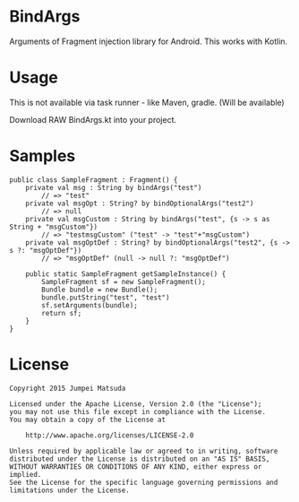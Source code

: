 # BindArgs
Arguments of Fragment injection library for Android. This works with Kotlin.

# Usage

This is not available via task runner - like Maven, gradle.
(Will be available)

Download RAW BindArgs.kt into your project.

# Samples

    public class SampleFragment : Fragment() {
        private val msg : String by bindArgs("test")
            // => "test"
        private val msgOpt : String? by bindOptionalArgs("test2")
            // => null
        private val msgCustom : String by bindArgs("test", {s -> s as String + "msgCustom"})
            // => "testmsgCustom" ("test" -> "test"+"msgCustom")
        private val msgOptDef : String? by bindOptionalArgs("test2", {s -> s ?: "msgOptDef"})
            // => "msgOptDef" (null -> null ?: "msgOptDef")

        public static SampleFragment getSampleInstance() {
            SampleFragment sf = new SampleFragment();
            Bundle bundle = new Bundle();
            bundle.putString("test", "test")
            sf.setArguments(bundle);
            return sf;
        }
    }

# License

    Copyright 2015 Jumpei Matsuda

    Licensed under the Apache License, Version 2.0 (the "License");
    you may not use this file except in compliance with the License.
    You may obtain a copy of the License at

        http://www.apache.org/licenses/LICENSE-2.0

    Unless required by applicable law or agreed to in writing, software
    distributed under the License is distributed on an "AS IS" BASIS,
    WITHOUT WARRANTIES OR CONDITIONS OF ANY KIND, either express or implied.
    See the License for the specific language governing permissions and
    limitations under the License.
